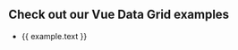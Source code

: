 <script lang="ts">
    import { sidebarVue3En } from '../../.vitepress/configs/sidebar/en.demo';
</script>

## Check out our Vue Data Grid examples

<ul>
<li v-for="example in sidebarVue3En">
    <a :href="example.link">{{ example.text }}</a>
</li>
</ul>